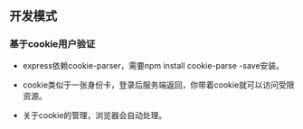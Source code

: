 

## 开发模式

### 基于cookie用户验证

+ express依赖cookie-parser，需要npm install cookie-parse -save安装。

+ cookie类似于一张身份卡，登录后服务端返回，你带着cookie就可以访问受限资源。

+ 关于cookie的管理，浏览器会自动处理。